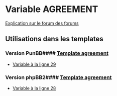 # Variable AGREEMENT
[Explication sur le forum des forums](http://forum.forumactif.com/t294113-listing-des-variables#AGREEMENT)
## Utilisations dans les templates
### Version PunBB#### [Template agreement](punbb/agreement.md)
* [Variable à la ligne 29](../punbb/agreement.tpl#L29)
### Version phpBB2#### [Template agreement](subsilver/agreement.md)
* [Variable à la ligne 28](../subsilver/agreement.tpl#L28)